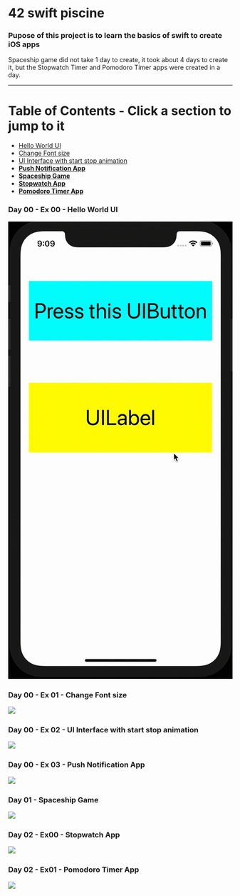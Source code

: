 # 42 swift piscine
### Pupose of this project is to learn the basics of swift to create iOS apps

Spaceship game did not take 1 day to create, it took about 4 days to create it, but the Stopwatch Timer and Pomodoro Timer apps were created in a day.

---
# Table of Contents - Click a section to jump to it
* [Hello World UI](#Day-00---Ex-00---Hello-World-UI)
* [Change Font size](#Day-00---Ex-01---Change-Font-size)
* [UI Interface with start stop animation](#Day-00---Ex-02---UI-Interface-with-start-stop-animation)
* [**Push Notification App**](#Day-00---Ex-03---Push-Notification-App)
* [**Spaceship Game**](#Day-01---Spaceship-Game)
* [**Stopwatch App**](#Day-02---Ex00---Stopwatch-App)
* [**Pomodoro Timer App**](#Day-02---Ex01---Pomodoro-Timer-App)


### Day 00 - Ex 00 - Hello World UI
![](https://github.com/mohammadbutt/42_swift_piscine/blob/master/Media/day00_ex00_1080p_24fps.gif)

### Day 00 - Ex 01 - Change Font size
![](https://github.com/mohammadbutt/42_swift_piscine/blob/master/Media/day00_ex01_1080p_24fps.gif)

### Day 00 - Ex 02 - UI Interface with start stop animation
![](https://github.com/mohammadbutt/42_swift_piscine/blob/master/Media/day00_ex02_720p_24fps.gif)

### Day 00 - Ex 03 - Push Notification App
![](https://github.com/mohammadbutt/42_swift_piscine/blob/master/Media/day00_ex03_720p_24fps.gif)

### Day 01 - Spaceship Game
![](https://github.com/mohammadbutt/42_swift_piscine/blob/master/Media/day01_spaceshipgame_480p_24fps.gif)

### Day 02 - Ex00 - Stopwatch App
![](https://github.com/mohammadbutt/42_swift_piscine/blob/master/Media/day02_ex00_1080p_24fps.gif)

### Day 02 - Ex01 - Pomodoro Timer App
![](https://github.com/mohammadbutt/42_swift_piscine/blob/master/Media/day02_ex01_1080p_24fps.gif)
